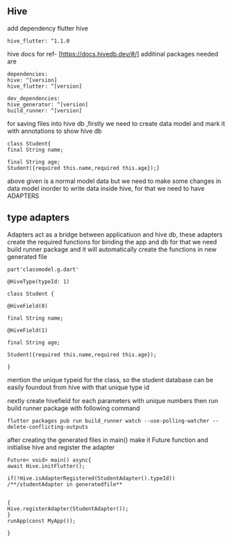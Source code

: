 ## Hive
add dependency flutter hive
```
hive_flutter: ^1.1.0
```


 hive docs for ref-   [https://docs.hivedb.dev/#/]
 additinal packages needed are


```
dependencies: 
hive: ^[version]
hive_flutter: ^[version] 

dev_dependencies: 
hive_generator: ^[version]
build_runner: ^[version]
```

for saving files into hive db ,firstly we need to create data model and mark it with annotations to show hive db

```
class Student{
final String name;

final String age;
Student({required this.name,required this.age});}
```

above given is a normal model data but we need to make some changes in data model inorder to write data inside hive, for that we need to have ADAPTERS
## type adapters
Adapters act as a bridge between applicatiuon and hive db, these adapters create the required functions for binding the app and db  for that we need build runner package and it will automatically create the functions in new generated file

```
part'classmodel.g.dart'

@HiveType(typeId: 1)

class Student {

@HiveField(0)

final String name;

@HiveField(1)

final String age;

Student({required this.name,required this.age});

}
```

mention the  unique typeid for the class, so  the  student database can be easily foundout from hive with that unique type id

nextly create hivefield for each parameters with unique numbers
 then run build runner package with following command 
 ```
 flutter packages pub run build_runner watch --use-polling-watcher --delete-conflicting-outputs
```
after creating the generated files 
in main() make it Future function and initialise hive and register the adapter

```
Future< void> main() async{
await Hive.initFlutter();  

if(!Hive.isAdapterRegistered(StudentAdapter().typeId))
/**/studentAdapter in generatedfile**


{
Hive.registerAdapter(StudentAdapter());
}
runApp(const MyApp());

}
```










